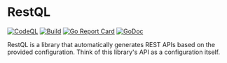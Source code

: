 # RestQL
[![CodeQL](https://github.com/gogean/restql/actions/workflows/codeql.yml/badge.svg)](https://github.com/gogean/restql/actions/workflows/codeql.yml)
[![Build](https://github.com/gogean/restql/actions/workflows/go.yml/badge.svg)](https://github.com/gogean/restql/actions/workflows/go.yml)
[![Go Report Card](https://goreportcard.com/badge/github.com/gogean/restql)](https://goreportcard.com/report/github.com/gogean/restql)
[![GoDoc](https://pkg.go.dev/badge/github.com/gogean/restql?status.svg)](https://pkg.go.dev/github.com/gogean/restql?tab=doc)

RestQL is a library that automatically generates REST APIs based on the provided configuration. Think of this library's API as a configuration itself.









